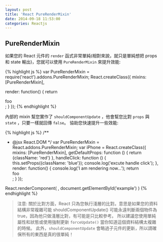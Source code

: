 ```yaml
---
layout: post
title: 'React PureRenderMixin'
date: 2014-09-18 11:53:00
categories: Reactjs
---
```


## PureRenderMixin
如果您的 React 元件的 `render` 函式非常單純(相對來說，就只是單純想把 props 和 state 輸出)，您就可以使用 `PureRenderMixin` 來提升效能:

{% highlight js %}
var PureRenderMixin = require('react').addons.PureRenderMixin;
React.createClass({
  mixins: [PureRenderMixin],

  render: function() {
    return <div className={this.props.className}>foo</div>;
  }
});
{% endhighlight %}

內部的 mixin 幫您實作了 `shouldComponentUpdate` ，他會幫您比對 `props` 與 `state` ，只要一樣就回傳 `false`。
協助您快速提升一些效能:

{% highlight js %}
/**
 * @jsx React.DOM
 */
var PureRenderMixin = React.addons.PureRenderMixin;
var iPhone = React.createClass({
  mixins: [PureRenderMixin],
  getDefaultProps: function () {
    return {className: 'red'}
  },
  handleClick: function () {
    this.setProps({className: 'blue'});
    console.log('excute handle click');
  },
  render: function() {
    console.log('I am rendering now...');
    return <div className={this.props.className} onClick={this.handleClick}>foo</div>;
  }
});

React.renderComponent(
  <iPhone />,
  document.getElementById('example')
)
{% endhighlight %}

> 注意:
> 關於比對方面，React 只為您執行淺層的比對。意思是如果您的資料結構非常複雜可能 shouldComponentUpdate() 可能永遠判斷兩個物件為 true，因為他只做淺層比對，有可能是只比較參考。
  所以建議您使用單純屬性和狀態或使用強制更新 `forceUpdate()` 當你知道這個資料結構太複雜的時候。
  此外，`shouldComponentUpdate` 會略過子元件的更新，所以請確保所有的東西是真的很單純！
